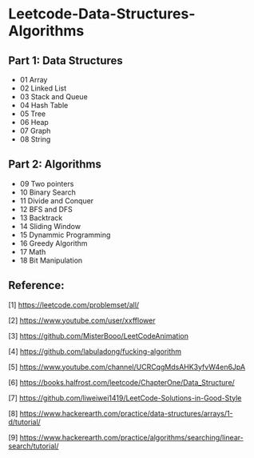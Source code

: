 # Leetcode-Data-Structures-Algorithms

## Part 1: Data Structures 
- 01 Array
- 02 Linked List
- 03 Stack and Queue
- 04 Hash Table
- 05 Tree
- 06 Heap
- 07 Graph
- 08 String

## Part 2: Algorithms
- 09 Two pointers
- 10 Binary Search
- 11 Divide and Conquer
- 12 BFS and DFS
- 13 Backtrack
- 14 Sliding Window
- 15 Dynammic Programming
- 16 Greedy Algorithm
- 17 Math
- 18 Bit Manipulation


## Reference:
[1] https://leetcode.com/problemset/all/

[2] https://www.youtube.com/user/xxfflower

[3] https://github.com/MisterBooo/LeetCodeAnimation

[4] https://github.com/labuladong/fucking-algorithm

[5] https://www.youtube.com/channel/UCRCqgMdsAHK3yfvW4en6JpA

[6] https://books.halfrost.com/leetcode/ChapterOne/Data_Structure/

[7] https://github.com/liweiwei1419/LeetCode-Solutions-in-Good-Style

[8] https://www.hackerearth.com/practice/data-structures/arrays/1-d/tutorial/

[9] https://www.hackerearth.com/practice/algorithms/searching/linear-search/tutorial/

